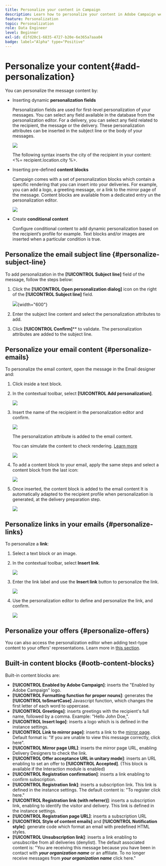 ```yaml
---
title: Personalize your content in Campaign
description: Learn how to personalize your content in Adobe Campaign web UI
feature: Personalization
topic: Personalization
role: Data Engineer
level: Beginner
exl-id: d1fd20c1-6835-4727-b20e-6e365a7aaa04
badge: label="Alpha" type="Positive"
---
```


# Personalize your content{#add-personalization}

You can personalize the message content by:

* Inserting dynamic **personalization fields**

    Personalization fields are used for first-level personalization of your messages. You can select any field available in the database from the personalization editor. For a delivery, you can select any field related to the recipient, the message or the delivery. These personalization attributes can be inserted in the subject line or the body of your messages.

    ![](assets/perso-subject-line.png)

    The following syntax inserts the city of the recipient in your content: <%= recipient.location.city %>.
    
* Inserting pre-defined **content blocks**
    
    Campaign comes with a set of personalization blocks which contain a specific rendering that you can insert into your deliveries. For example, you can add a logo, a greeting message, or a link to the mirror page of the message. Content blocks are available from a dedicated entry un the personalization editor.

    ![](assets/perso-content-blocks.png)

* Create **conditional content**

    Configure conditional content to add dynamic personalization based on the recipient’s profile for example. Text blocks and/or images are inserted when a particular condition is true.


## Personalize the email subject line {#personalize-subject-line}

To add personalization in the **[!UICONTROL Subject line]** field of the message, follow the steps below:

1. Click the **[!UICONTROL Open personalization dialog]** icon on the right of the **[!UICONTROL Subject line]** field.

    ![](assets/perso-subject.png){width="600"}

1. Enter the subject line content and select the personalization attributes to add.

1. Click **[!UICONTROL Confirm]**** to validate. The personalization attributes are added to the subject line.

## Personalize your email content {#personalize-emails}

To personalize the email content, open the message in the Email designer and:

1. Click inside a text block.
1. In the contextual toolbar, select **[!UICONTROL Add personalization]**.

    ![](assets/perso-add-to-content.png)

1. Insert the name of the recipient in the personalization editor and confirm.

    ![](assets/perso-add-name.png)

    The personalization attribute is added to the email content. 
    
    You can simulate the content to check rendering. [Learn more](../preview-test/preview-content.md)

    ![](assets/perso-rendering.png)

1. To add a content block to your email, apply the same steps and select a content block from the last icon:

    ![](assets/perso-insert-block.png)

1. Once inserted, the content block is added to the email content It is automatically adapted to the recipient profile when personalization is generated, at the delivery preparation step.

    ![](assets/perso-content-block-in-email.png)

## Personalize links in your emails {#personalize-links}

To personalize a **link**:

1. Select a text block or an image.
1. In the contextual toolbar, select **Insert link**.

    ![](assets/perso-link.png)

1. Enter the link label and use the **Insert link** button to personalize the link.

    ![](assets/perso-link-insert-icon.png)

1. Use the personalization editor to define and personalize the link, and confirm.

    ![](assets/perso-link-edit.png)


## Personalize your offers {#personalize-offers}

You can also access the personalization editor when adding text-type content to your offers' representations. Learn more in [this section](../content/offers.md).

## Built-in content blocks {#ootb-content-blocks}

Built-in content blocks are:

* **[!UICONTROL Enabled by Adobe Campaign]**: inserts the "Enabled by Adobe Campaign" logo.
* **[!UICONTROL Formatting function for proper nouns]**: generates the **[!UICONTROL toSmartCase]** Javascript function, which changes the first letter of each word to uppercase. 
* **[!UICONTROL Greetings]**: inserts greetings with the recipient's full name, followed by a comma. Example: "Hello John Doe,".
* **[!UICONTROL Insert logo]**: inserts a logo which is is defined in the instance settings.
* **[!UICONTROL Link to mirror page]**: inserts a link to the [mirror page](../content/mirror-page.md). Default format is: "If you are unable to view this message correctly, click here".
* **[!UICONTROL Mirror page URL]**: inserts the mirror page URL, enabling Delivery Designers to check the link.
* **[!UICONTROL Offer acceptance URL in unitary mode]**: inserts an URL enabling to set an offer to **[!UICONTROL Accepted]**. (This block is available if the Interaction module is enabled)
* **[!UICONTROL Registration confirmation]**: inserts a link enabling to confirm subscription.
* **[!UICONTROL Registration link]**: inserts a subscription link. This link is defined in the instance settings. The default content is: "To register click here."
* **[!UICONTROL Registration link (with referrer)]**: inserts a subscription link, enabling to identify the visitor and delivery. This link is defined in the instance settings.
* **[!UICONTROL Registration page URL]**: inserts a subscription URL
* **[!UICONTROL Style of content emails]** and **[!UICONTROL Notification style]**: generate code which format an email with predefined HTML styles. 
* **[!UICONTROL Unsubscription link]**: inserts a link enabling to unsubscribe from all deliveries (denylist). The default associated content is: "You are receiving this message because you have been in contact with ***your organization name*** or an affiliate. To no longer receive messages from ***your organization name*** click here."
